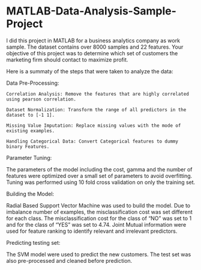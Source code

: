 # MATLAB-Data-Analysis-Sample-Project
I did this project in MATLAB for a business analytics company as work sample. The dataset contains over 8000 samples and 22 features. Your objective of this project was to determine which set of customers the marketing firm should contact to maximize profit. 

Here is a summaty of the steps that were taken to analyze the data:

Data Pre-Processing:

    Correlation Analysis: Remove the features that are highly correlated using pearson correlation. 
  
    Dataset Normalization: Transform the range of all predictors in the dataset to [-1 1].
  
    Missing Value Imputation: Replace missing values with the mode of existing examples. 
  
    Handling Categorical Data: Convert Categorical features to dummy binary Features.
  
Parameter Tuning:

  The parameters of the model including the cost, gamma and the number of features were optimized over a small set of parameters to avoid overfitting. 
  Tuning was performed using 10 fold cross validation on only the training set.

Building the Model:

  Radial Based Support Vector Machine was used to build the model. 
  Due to imbalance number of examples, the misclassification cost was set different for each class. The misclassification cost for the class of “NO” was set to 1 and for the class of “YES” was set to 4.74. 
  Joint Mutual information were used for feature ranking to identify relevant and irrelevant predictors.

Predicting testing set:

  The SVM model were used to predict the new customers. 
  The test set was also pre-processed and cleaned before prediction. 












